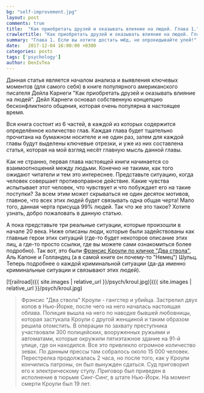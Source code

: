 ```yaml
---
bg: "self-improvement.jpg"
layout: post
comments: true
title:  "Как приобретать друзей и оказывать влияние на людей. Глава 1."
crawlertitle: "Как приобретать друзей и оказывать влияние на людей. Глава 1."
summary: "Глава 1. Если вы хотите достать мёд, не опрокидывайте улей!"
date:   2017-12-04 16:00:00 +0300
categories: posts
tags: ['psychology']
author: DenIvTea
---
```


Данная статья является началом анализа и выявления ключевых моментов (для самого себя) в книге популярного американского писателя Дейла Карнеги "Как приобретать друзей и оказывать влияние на людей". Дейл Карнеги основал собственную концепцию бесконфликтного общения, которая очень популярна в настоящее время.  

Вся книга состоит из 6 частей, в каждой из которых содержится определённое количество глав. Каждая глава будет тщательно прочитана на бумажном носителе и не один раз, затем для каждой главы будут выделены ключевые отрезки, и уже из них составлена статья, которая на мой взгляд несёт главную мысль данной главы. 

Как не странно, первая глава настоящей книги начинается со взаимоотношений между людьми. Конечно не такими, как того ожидают читатели и тем это интереснее. Представьте ситуацию, когда человек совершает противоправное действие. Какие чувства испытывает этот человек, что чувствует и что побуждает его на такие поступки? За всем этим может скрываться не один десяток мотивов, главное, что всех этих людей будет связывать одна общая черта! Мало того, данная черта присуща 99% людей. Так что же это такое? Хотите узнать, добро пожаловать в данную статью.

А пока представьте три реальные ситуации, которые произошли в начале 20 века. Ниже описаны люди, которые были задействованы как главные герои этих ситуаций (где-то будет некоторое описание этих лиц, а где-то просто ссылки, где вы можете сами ознакомиться более подробно). Так вот, это были [Фрэнсис Кроули по кличке "Два ствола"](https://en.wikipedia.org/wiki/Francis_Crowley "Фрэнсис Кроули"), Аль Капоне и Голландец (а в самой книге он почему-то "Немец") Шульц. Теперь подробнее о каждой криминальной ситуации (да-да именно криминальные ситуации и связывают этих людей). 

[![railroad]({{ site.images | relative_url }}/psych/kroul.jpg)]({{ site.images | relative_url }}/psych/kroul.jpg)
<blockquote>Фрэнсис "Два ствола" Кроули - гангстер и убийца. Застрелил двух копов в Нью-Йорке, после чего на него началась настоящая облава. Полиция вышла на него по наводке бывшей любовницы, которая застукала Кроули с другой женщиной и таким образом решила отомстить. В операции по захвату преступника участвовали 300 полицейских, вооруженных ружьями и автоматами, которые окружили пятиэтажное здание на 91-й улице, где он находился. Все это привлекло огромное количество зевак. По данным прессы там собралось около 15 000 человек. Перестрелка продолжалась 2 часа, но после того, как у Кроули кончились патроны, он был вынужден сдаться. Суд приговорил его к электрическому стулу. Приговор был приведен в исполнение в тюрьме Синг-Синг, в штате Нью-Йорк. На момент смерти Кроули был 19 лет. </blockquote>

